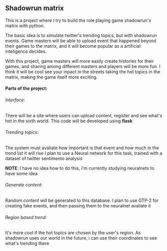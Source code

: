 ## Shadowrun matrix

This is a project where I try to build the role playing game shadowrun's matrix
with python.

The basic idea is to simulate twitter's trending topics, but
with shadowrun events.
Game masters will be able to upload event that happened beyond their games
to the matrix, and it will become popular as a artificial inteligence decides.

With this project, game masters will more easily create histories for their games,
and sharing among different masters and players will be more fun.
I think it will be cool see your inpact in the streets taking the hot topics in the matrix, making the game itself more exciting.

#### Parts of the project:

###### Interface:

There will be a site where users can upload content,
register and see what's hot in the sixth world.
This code will be developed using **flask**

###### Trending topics:

The system must avaliate how important is that event and how much
in the trend list it will rise
I plan to use a Neural network for this task, trained with
a dataset of twitter sentimento analysis

**NOTE**: I have no idea how to do this, i'm currently studying
neuralnets to have some idea

###### Generate content:

Random content will be generated to this database.
I plan to use GTP-2 for creating fake events, and then
passing them to the neuralnet avaliate it

###### Region based trend:

It's more cool if the hot topics are chosen by the user's region.
As shadowrun uses our world in the future, i can use their coordinates
to see what's trending there
